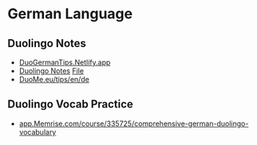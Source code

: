 # German Language

## Duolingo Notes
- [DuoGermanTips.Netlify.app](https://duogermantips.netlify.app/)
- [Duolingo Notes](https://www.dropbox.com/s/v51zjvd1ghp4zpd/Duolingo%20Deutsch%20Tips%20%26%20Notes.pdf?dl=0) [File]()
- [DuoMe.eu/tips/en/de](https://duome.eu/tips/en/de)

## Duolingo Vocab Practice
- [app.Memrise.com/course/335725/comprehensive-german-duolingo-vocabulary](https://app.memrise.com/course/335725/comprehensive-german-duolingo-vocabulary/)
